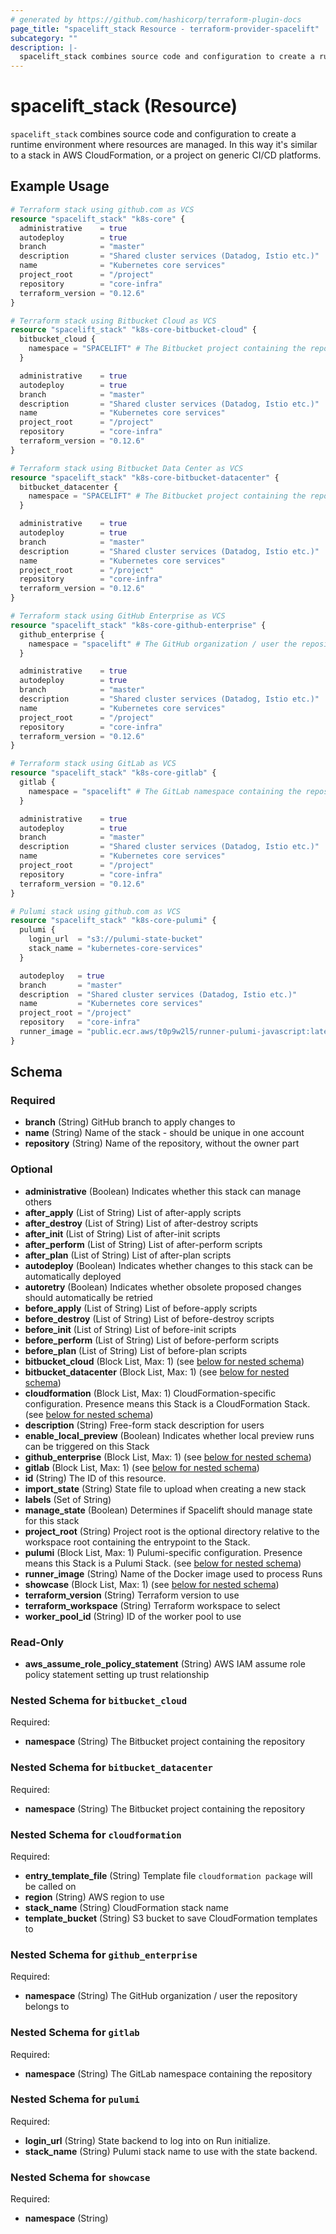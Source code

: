 ```yaml
---
# generated by https://github.com/hashicorp/terraform-plugin-docs
page_title: "spacelift_stack Resource - terraform-provider-spacelift"
subcategory: ""
description: |-
  spacelift_stack combines source code and configuration to create a runtime environment where resources are managed. In this way it's similar to a stack in AWS CloudFormation, or a project on generic CI/CD platforms.
---
```


# spacelift_stack (Resource)

`spacelift_stack` combines source code and configuration to create a runtime environment where resources are managed. In this way it's similar to a stack in AWS CloudFormation, or a project on generic CI/CD platforms.

## Example Usage

```terraform
# Terraform stack using github.com as VCS
resource "spacelift_stack" "k8s-core" {
  administrative    = true
  autodeploy        = true
  branch            = "master"
  description       = "Shared cluster services (Datadog, Istio etc.)"
  name              = "Kubernetes core services"
  project_root      = "/project"
  repository        = "core-infra"
  terraform_version = "0.12.6"
}

# Terraform stack using Bitbucket Cloud as VCS
resource "spacelift_stack" "k8s-core-bitbucket-cloud" {
  bitbucket_cloud {
    namespace = "SPACELIFT" # The Bitbucket project containing the repository
  }

  administrative    = true
  autodeploy        = true
  branch            = "master"
  description       = "Shared cluster services (Datadog, Istio etc.)"
  name              = "Kubernetes core services"
  project_root      = "/project"
  repository        = "core-infra"
  terraform_version = "0.12.6"
}

# Terraform stack using Bitbucket Data Center as VCS
resource "spacelift_stack" "k8s-core-bitbucket-datacenter" {
  bitbucket_datacenter {
    namespace = "SPACELIFT" # The Bitbucket project containing the repository
  }

  administrative    = true
  autodeploy        = true
  branch            = "master"
  description       = "Shared cluster services (Datadog, Istio etc.)"
  name              = "Kubernetes core services"
  project_root      = "/project"
  repository        = "core-infra"
  terraform_version = "0.12.6"
}

# Terraform stack using GitHub Enterprise as VCS
resource "spacelift_stack" "k8s-core-github-enterprise" {
  github_enterprise {
    namespace = "spacelift" # The GitHub organization / user the repository belongs to
  }

  administrative    = true
  autodeploy        = true
  branch            = "master"
  description       = "Shared cluster services (Datadog, Istio etc.)"
  name              = "Kubernetes core services"
  project_root      = "/project"
  repository        = "core-infra"
  terraform_version = "0.12.6"
}

# Terraform stack using GitLab as VCS
resource "spacelift_stack" "k8s-core-gitlab" {
  gitlab {
    namespace = "spacelift" # The GitLab namespace containing the repository
  }

  administrative    = true
  autodeploy        = true
  branch            = "master"
  description       = "Shared cluster services (Datadog, Istio etc.)"
  name              = "Kubernetes core services"
  project_root      = "/project"
  repository        = "core-infra"
  terraform_version = "0.12.6"
}

# Pulumi stack using github.com as VCS
resource "spacelift_stack" "k8s-core-pulumi" {
  pulumi {
    login_url  = "s3://pulumi-state-bucket"
    stack_name = "kubernetes-core-services"
  }

  autodeploy   = true
  branch       = "master"
  description  = "Shared cluster services (Datadog, Istio etc.)"
  name         = "Kubernetes core services"
  project_root = "/project"
  repository   = "core-infra"
  runner_image = "public.ecr.aws/t0p9w2l5/runner-pulumi-javascript:latest"
}
```

<!-- schema generated by tfplugindocs -->
## Schema

### Required

- **branch** (String) GitHub branch to apply changes to
- **name** (String) Name of the stack - should be unique in one account
- **repository** (String) Name of the repository, without the owner part

### Optional

- **administrative** (Boolean) Indicates whether this stack can manage others
- **after_apply** (List of String) List of after-apply scripts
- **after_destroy** (List of String) List of after-destroy scripts
- **after_init** (List of String) List of after-init scripts
- **after_perform** (List of String) List of after-perform scripts
- **after_plan** (List of String) List of after-plan scripts
- **autodeploy** (Boolean) Indicates whether changes to this stack can be automatically deployed
- **autoretry** (Boolean) Indicates whether obsolete proposed changes should automatically be retried
- **before_apply** (List of String) List of before-apply scripts
- **before_destroy** (List of String) List of before-destroy scripts
- **before_init** (List of String) List of before-init scripts
- **before_perform** (List of String) List of before-perform scripts
- **before_plan** (List of String) List of before-plan scripts
- **bitbucket_cloud** (Block List, Max: 1) (see [below for nested schema](#nestedblock--bitbucket_cloud))
- **bitbucket_datacenter** (Block List, Max: 1) (see [below for nested schema](#nestedblock--bitbucket_datacenter))
- **cloudformation** (Block List, Max: 1) CloudFormation-specific configuration. Presence means this Stack is a CloudFormation Stack. (see [below for nested schema](#nestedblock--cloudformation))
- **description** (String) Free-form stack description for users
- **enable_local_preview** (Boolean) Indicates whether local preview runs can be triggered on this Stack
- **github_enterprise** (Block List, Max: 1) (see [below for nested schema](#nestedblock--github_enterprise))
- **gitlab** (Block List, Max: 1) (see [below for nested schema](#nestedblock--gitlab))
- **id** (String) The ID of this resource.
- **import_state** (String) State file to upload when creating a new stack
- **labels** (Set of String)
- **manage_state** (Boolean) Determines if Spacelift should manage state for this stack
- **project_root** (String) Project root is the optional directory relative to the workspace root containing the entrypoint to the Stack.
- **pulumi** (Block List, Max: 1) Pulumi-specific configuration. Presence means this Stack is a Pulumi Stack. (see [below for nested schema](#nestedblock--pulumi))
- **runner_image** (String) Name of the Docker image used to process Runs
- **showcase** (Block List, Max: 1) (see [below for nested schema](#nestedblock--showcase))
- **terraform_version** (String) Terraform version to use
- **terraform_workspace** (String) Terraform workspace to select
- **worker_pool_id** (String) ID of the worker pool to use

### Read-Only

- **aws_assume_role_policy_statement** (String) AWS IAM assume role policy statement setting up trust relationship

<a id="nestedblock--bitbucket_cloud"></a>
### Nested Schema for `bitbucket_cloud`

Required:

- **namespace** (String) The Bitbucket project containing the repository


<a id="nestedblock--bitbucket_datacenter"></a>
### Nested Schema for `bitbucket_datacenter`

Required:

- **namespace** (String) The Bitbucket project containing the repository


<a id="nestedblock--cloudformation"></a>
### Nested Schema for `cloudformation`

Required:

- **entry_template_file** (String) Template file `cloudformation package` will be called on
- **region** (String) AWS region to use
- **stack_name** (String) CloudFormation stack name
- **template_bucket** (String) S3 bucket to save CloudFormation templates to


<a id="nestedblock--github_enterprise"></a>
### Nested Schema for `github_enterprise`

Required:

- **namespace** (String) The GitHub organization / user the repository belongs to


<a id="nestedblock--gitlab"></a>
### Nested Schema for `gitlab`

Required:

- **namespace** (String) The GitLab namespace containing the repository


<a id="nestedblock--pulumi"></a>
### Nested Schema for `pulumi`

Required:

- **login_url** (String) State backend to log into on Run initialize.
- **stack_name** (String) Pulumi stack name to use with the state backend.


<a id="nestedblock--showcase"></a>
### Nested Schema for `showcase`

Required:

- **namespace** (String)


